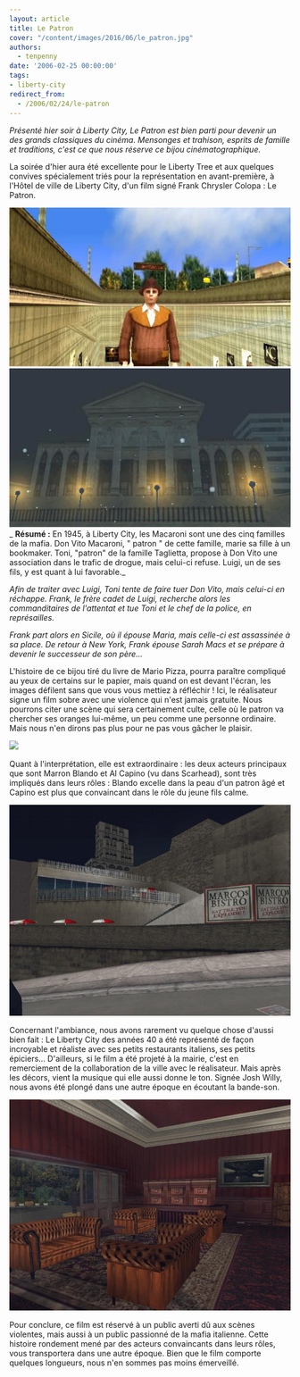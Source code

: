 ```yaml
---
layout: article
title: Le Patron
cover: "/content/images/2016/06/le_patron.jpg"
authors:
  - tenpenny
date: '2006-02-25 00:00:00'
tags:
- liberty-city
redirect_from:
  - /2006/02/24/le-patron
---
```


_Présenté hier soir à Liberty City, Le Patron est bien parti pour devenir un des grands classiques du cinéma. Mensonges et trahison, esprits de famille et traditions, c'est ce que nous réserve ce bijou cinématographique._

La soirée d'hier aura été excellente pour le Liberty Tree et aux quelques convives spécialement triés pour la représentation en avant-première, à l'Hôtel de ville de Liberty City, d'un film signé Frank Chrysler Colopa : Le Patron.

![](/content/images/2005/01/marron_blando.jpg)
![](/content/images/2005/01/marie_de_nuit.jpg)
_ **Résumé :** En 1945, à Liberty City, les Macaroni sont une des cinq familles de la mafia. Don Vito Macaroni, " patron " de cette famille, marie sa fille à un bookmaker. Toni, "patron" de la famille Taglietta, propose à Don Vito une association dans le trafic de drogue, mais celui-ci refuse. Luigi, un de ses fils, y est quant à lui favorable._

_Afin de traiter avec Luigi, Toni tente de faire tuer Don Vito, mais celui-ci en réchappe. Frank, le frère cadet de Luigi, recherche alors les commanditaires de l'attentat et tue Toni et le chef de la police, en représailles._

_Frank part alors en Sicile, où il épouse Maria, mais celle-ci est assassinée à sa place. De retour à New York, Frank épouse Sarah Macs et se prépare à devenir le successeur de son père..._

L'histoire de ce bijou tiré du livre de Mario Pizza, pourra paraître compliqué au yeux de certains sur le papier, mais quand on est devant l'écran, les images défilent sans que vous vous mettiez à réfléchir ! Ici, le réalisateur signe un film sobre avec une violence qui n'est jamais gratuite. Nous pourrons citer une scène qui sera certainement culte, celle où le patron va chercher ses oranges lui-même, un peu comme une personne ordinaire. Mais nous n'en dirons pas plus pour ne pas vous gâcher le plaisir.

![](/content/images/2005/01/le_patron_0.jpg)

Quant à l'interprétation, elle est extraordinaire : les deux acteurs principaux que sont Marron Blando et Al Capino (vu dans Scarhead), sont très impliqués dans leurs rôles : Blando excelle dans la peau d'un patron âgé et Capino est plus que convaincant dans le rôle du jeune fils calme.

![](/content/images/2005/01/resto.jpg)

Concernant l'ambiance, nous avons rarement vu quelque chose d'aussi bien fait : Le Liberty City des années 40 a été représenté de façon incroyable et réaliste avec ses petits restaurants italiens, ses petits épiciers... D'ailleurs, si le film a été projeté à la mairie, c'est en remerciement de la collaboration de la ville avec le réalisateur. Mais après les décors, vient la musique qui elle aussi donne le ton. Signée Josh Willy, nous avons été plongé dans une autre époque en écoutant la bande-son.

![](/content/images/2005/01/bureau.jpg)

Pour conclure, ce film est réservé à un public averti dû aux scènes violentes, mais aussi à un public passionné de la mafia italienne. Cette histoire rondement mené par des acteurs convaincants dans leurs rôles, vous transportera dans une autre époque. Bien que le film comporte quelques longueurs, nous n'en sommes pas moins émerveillé.